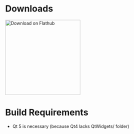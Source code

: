 # Downloads

<a href='https://flathub.org/apps/details/website.i2pd.i2pd'><img width='240' alt='Download on Flathub' src='https://flathub.org/assets/badges/flathub-badge-en.png'/></a>

# Build Requirements

 * Qt 5 is necessary (because Qt4 lacks QtWidgets/ folder)
